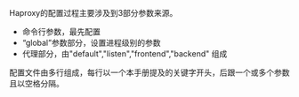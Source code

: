 Haproxy的配置过程主要涉及到3部分参数来源。
- 命令行参数，最先配置
- “global”参数部分，设置进程级别的参数
- 代理部分，由"default","listen","frontend","backend" 组成  

配置文件由多行组成，每行以一个本手册提及的关键字开头，后跟一个或多个参数且以空格分隔。
